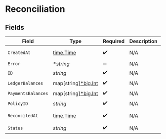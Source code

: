 # Reconciliation


## Fields

| Field                                                  | Type                                                   | Required                                               | Description                                            | Example                                                |
| ------------------------------------------------------ | ------------------------------------------------------ | ------------------------------------------------------ | ------------------------------------------------------ | ------------------------------------------------------ |
| `CreatedAt`                                            | [time.Time](https://pkg.go.dev/time#Time)              | :heavy_check_mark:                                     | N/A                                                    | 2021-01-01T00:00:00.000Z                               |
| `Error`                                                | **string*                                              | :heavy_minus_sign:                                     | N/A                                                    |                                                        |
| `ID`                                                   | *string*                                               | :heavy_check_mark:                                     | N/A                                                    | XXX                                                    |
| `LedgerBalances`                                       | map[string][*big.Int](https://pkg.go.dev/math/big#Int) | :heavy_check_mark:                                     | N/A                                                    |                                                        |
| `PaymentsBalances`                                     | map[string][*big.Int](https://pkg.go.dev/math/big#Int) | :heavy_check_mark:                                     | N/A                                                    |                                                        |
| `PolicyID`                                             | *string*                                               | :heavy_check_mark:                                     | N/A                                                    | XXX                                                    |
| `ReconciledAt`                                         | [time.Time](https://pkg.go.dev/time#Time)              | :heavy_check_mark:                                     | N/A                                                    | 2021-01-01T00:00:00.000Z                               |
| `Status`                                               | *string*                                               | :heavy_check_mark:                                     | N/A                                                    | COMPLETED                                              |